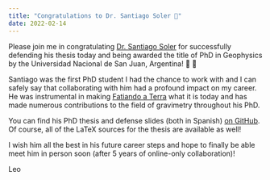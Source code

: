 ```yaml
---
title: "Congratulations to Dr. Santiago Soler 🥂"
date: 2022-02-14
---
```


Please join me in congratulating
[Dr. Santiago Soler](https://www.santisoler.com/)
for successfully defending his thesis today and being awarded the title of PhD
in Geophysics by the Universidad Nacional de San Juan, Argentina!
🎉 🍾

Santiago was the first PhD student I had the chance to work with and I can
safely say that collaborating with him had a profound impact on my career.
He was instrumental in making [Fatiando a Terra](https://www.fatiando.org/)
what it is today and has made numerous contributions to the field of gravimetry
throughout his PhD.

You can find his PhD thesis and defense slides (both in Spanish)
[on GitHub](https://github.com/santisoler/phd-thesis). Of course, all of the
LaTeX sources for the thesis are available as well!

I wish him all the best in his future career steps and hope to finally be able
meet him in person soon (after 5 years of online-only collaboration)!

Leo
